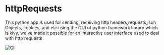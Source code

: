 # httpRequests
This python app is used for sending, receiving http headers,requests,json Objects, cookies, and etc using the GUI of python framework library which is kivy, we've made it possible for an interactive user interface used to deal with http requests

![CI](https://github.com/Bartwel27/httpRequests/actions/workflows/blank.yml/badge.svg)
